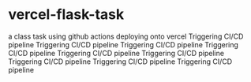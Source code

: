 # vercel-flask-task
a class task using github actions deploying onto vercel
T r i g g e r i n g   C I / C D   p i p e l i n e  
 T r i g g e r i n g   C I / C D   p i p e l i n e  
 T r i g g e r i n g   C I / C D   p i p e l i n e  
 T r i g g e r i n g   C I / C D   p i p e l i n e  
 T r i g g e r i n g   C I / C D   p i p e l i n e  
 T r i g g e r i n g   C I / C D   p i p e l i n e  
 T r i g g e r i n g   C I / C D   p i p e l i n e  
 T r i g g e r i n g   C I / C D   p i p e l i n e  
 T r i g g e r i n g   C I / C D   p i p e l i n e  
 